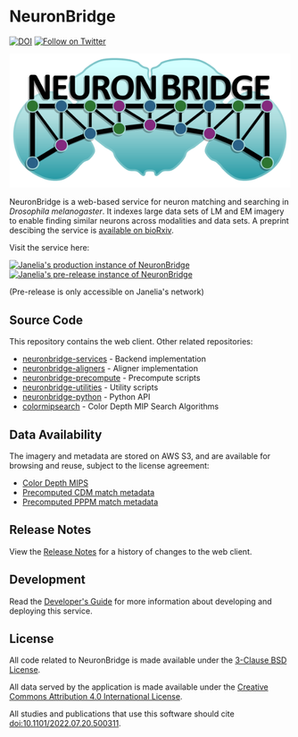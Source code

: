 # NeuronBridge

[![DOI](https://zenodo.org/badge/257408159.svg)](https://zenodo.org/badge/latestdoi/257408159)
[![Follow on Twitter](http://img.shields.io/badge/twitter-%40NeuronBridge-1DA1F2?labelColor=000000&logo=twitter)](https://twitter.com/NeuronBridge)

<p align="center">
  <img src="assets/neuronbridge_logo_light.png" alt="NeuronBridge logo"/>
</p>

NeuronBridge is a web-based service for neuron matching and searching in _Drosophila melanogaster_. It indexes large data sets of LM and EM imagery to enable finding similar neurons across modalities and data sets. A preprint descibing the service is [available on bioRxiv](https://doi.org/10.1101/2022.07.20.500311). 

Visit the service here:

[![Janelia's production instance of NeuronBridge](https://img.shields.io/static/v1?style=for-the-badge&logo=&label=&message=View%20Production%20Site&color=008B94)](https://neuronbridge.janelia.org/)
[![Janelia's pre-release instance of NeuronBridge](https://img.shields.io/static/v1?style=for-the-badge&logo=&label=&message=View%20Pre-release%20Site&color=84297E)](https://neuronbridge-pre.janelia.org/)

(Pre-release is only accessible on Janelia's network)

## Source Code

This repository contains the web client. Other related repositories:

* [neuronbridge-services](https://github.com/JaneliaSciComp/neuronbridge-services) - Backend implementation
* [neuronbridge-aligners](https://github.com/JaneliaSciComp/neuronbridge-aligners) - Aligner implementation
* [neuronbridge-precompute](https://github.com/JaneliaSciComp/neuronbridge-precompute) - Precompute scripts
* [neuronbridge-utilities](https://github.com/JaneliaSciComp/neuronbridge-utilities) - Utility scripts
* [neuronbridge-python](https://github.com/JaneliaSciComp/neuronbridge-python) - Python API
* [colormipsearch](https://github.com/JaneliaSciComp/colormipsearch) - Color Depth MIP Search Algorithms

## Data Availability

The imagery and metadata are stored on AWS S3, and are available for browsing and reuse, subject to the license agreement:

* [Color Depth MIPS](https://open.quiltdata.com/b/janelia-flylight-color-depth)
* [Precomputed CDM match metadata](https://open.quiltdata.com/b/janelia-neuronbridge-data-prod)
* [Precomputed PPPM match metadata](https://open.quiltdata.com/b/janelia-ppp-match-prod)

## Release Notes

View the [Release Notes](public/RELEASENOTES.md) for a history of changes to the web client.

## Development

Read the [Developer's Guide](docs/Development.md) for more information about developing and deploying this service.

## License

All code related to NeuronBridge is made available under the [3-Clause BSD License](LICENSE.md). 

All data served by the application is made available under the [Creative Commons Attribution 4.0 International License](https://creativecommons.org/licenses/by/4.0/).

All studies and publications that use this software should cite [doi:10.1101/2022.07.20.500311](<https://doi.org/10.1101/2022.07.20.500311>).
